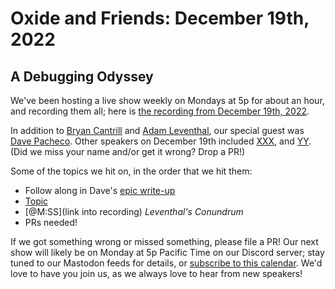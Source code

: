 # Oxide and Friends: December 19th, 2022

## A Debugging Odyssey

We've been hosting a live show weekly on Mondays at 5p for about an hour,
and recording them all; here is
[the recording from December 19th, 2022](https://youtu.be/TulG3yTrLEE).

In addition to
[Bryan Cantrill](https://mastodon.social/@bcantrill) and
[Adam Leventhal](https://mastodon.social/@ahl),
our special guest was
[Dave Pacheco](https://hachyderm.io/@dap).
Other speakers on December 19th included
[XXX](),
and [YY]().
(Did we miss your name and/or get it wrong? Drop a PR!)

Some of the topics we hit on, in the order that we hit them:

- Follow along in Dave's [epic write-up](https://github.com/oxidecomputer/omicron/issues/1146)
- [Topic](link)
- [@M:SS](link into recording)
  *Leventhal's Conundrum*
- PRs needed!

If we got something wrong or missed something, please file a PR!
Our next show will likely be on Monday at 5p Pacific Time on our Discord
server; stay tuned to our Mastodon feeds for details, or [subscribe to this
calendar](https://sesh.fyi/api/calendar/v2/iMdFbuFRupMwuTiwvXswNU.ics).  We'd
love to have you join us, as we always love to hear from new speakers!

